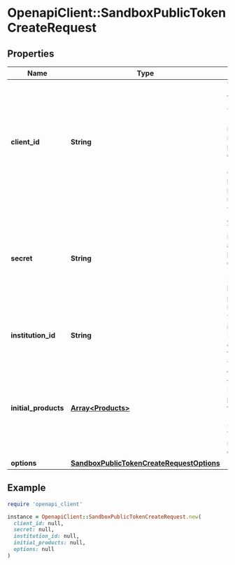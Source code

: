 # OpenapiClient::SandboxPublicTokenCreateRequest

## Properties

| Name | Type | Description | Notes |
| ---- | ---- | ----------- | ----- |
| **client_id** | **String** | Your Plaid API &#x60;client_id&#x60;. The &#x60;client_id&#x60; is required and may be provided either in the &#x60;PLAID-CLIENT-ID&#x60; header or as part of a request body. | [optional] |
| **secret** | **String** | Your Plaid API &#x60;secret&#x60;. The &#x60;secret&#x60; is required and may be provided either in the &#x60;PLAID-SECRET&#x60; header or as part of a request body. | [optional] |
| **institution_id** | **String** | The ID of the institution the Item will be associated with |  |
| **initial_products** | [**Array&lt;Products&gt;**](Products.md) | The products to initially pull for the Item. May be any products that the specified &#x60;institution_id&#x60;  supports. This array may not be empty. |  |
| **options** | [**SandboxPublicTokenCreateRequestOptions**](SandboxPublicTokenCreateRequestOptions.md) |  | [optional] |

## Example

```ruby
require 'openapi_client'

instance = OpenapiClient::SandboxPublicTokenCreateRequest.new(
  client_id: null,
  secret: null,
  institution_id: null,
  initial_products: null,
  options: null
)
```

